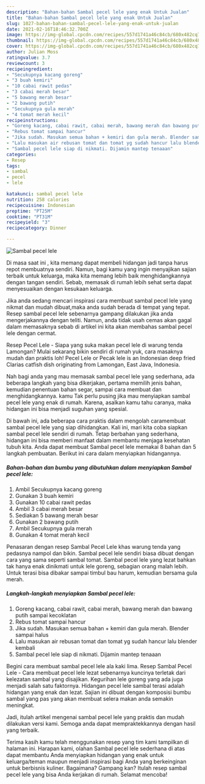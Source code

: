 ```yaml
---
description: "Bahan-bahan Sambal pecel lele yang enak Untuk Jualan"
title: "Bahan-bahan Sambal pecel lele yang enak Untuk Jualan"
slug: 1027-bahan-bahan-sambal-pecel-lele-yang-enak-untuk-jualan
date: 2021-02-16T18:46:32.700Z
image: https://img-global.cpcdn.com/recipes/557d1741a46c84cb/680x482cq70/sambal-pecel-lele-foto-resep-utama.jpg
thumbnail: https://img-global.cpcdn.com/recipes/557d1741a46c84cb/680x482cq70/sambal-pecel-lele-foto-resep-utama.jpg
cover: https://img-global.cpcdn.com/recipes/557d1741a46c84cb/680x482cq70/sambal-pecel-lele-foto-resep-utama.jpg
author: Julian Moss
ratingvalue: 3.7
reviewcount: 3
recipeingredient:
- "Secukupnya kacang goreng"
- "3 buah kemiri"
- "10 cabai rawit pedas"
- "3 cabai merah besar"
- "5 bawang merah besar"
- "2 bawang putih"
- "Secukupnya gula merah"
- "4 tomat merah kecil"
recipeinstructions:
- "Goreng kacang, cabai rawit, cabai merah, bawang merah dan bawang putih sampai kecoklatan"
- "Rebus tomat sampai hancur"
- "Jika sudah. Masukan semua bahan + kemiri dan gula merah. Blender sampai halus"
- "Lalu masukan air rebusan tomat dan tomat yg sudah hancur lalu blender kembali"
- "Sambal pecel lele siap di nikmati. Dijamin mantep tenaaan"
categories:
- Resep
tags:
- sambal
- pecel
- lele

katakunci: sambal pecel lele 
nutrition: 258 calories
recipecuisine: Indonesian
preptime: "PT25M"
cooktime: "PT31M"
recipeyield: "3"
recipecategory: Dinner

---
```



![Sambal pecel lele](https://img-global.cpcdn.com/recipes/557d1741a46c84cb/680x482cq70/sambal-pecel-lele-foto-resep-utama.jpg)

Di masa  saat ini , kita memang dapat membeli hidangan jadi tanpa harus repot membuatnya sendiri. Namun, bagi kamu yang ingin menyajikan sajian terbaik untuk keluarga, maka kita memang lebih baik menghidangkannya dengan tangan sendiri. Sebab, memasak di rumah lebih sehat serta dapat menyesuaikan dengan kesukaan keluarga.

Jika anda sedang mencari inspirasi cara membuat sambal pecel lele yang nikmat dan mudah dibuat,maka anda sudah berada di tempat yang tepat. Resep sambal pecel lele  sebenarnya gampang dilakukan jika anda mengerjakannya dengan teliti. Namun, anda tidak usah cemas akan gagal dalam memasaknya 
sebab di artikel ini kita akan membahas sambal pecel lele dengan cermat.  

Resep Pecel Lele - Siapa yang suka makan pecel lele di warung tenda Lamongan? Mulai sekarang bikin sendiri di rumah yuk, cara masaknya mudah dan praktis loh! Pecel Lele or Pecak lele is an Indonesian deep fried Clarias catfish dish originating from Lamongan, East Java, Indonesia.

Nah bagi anda yang mau memasak sambal pecel lele yang sederhana, ada beberapa langkah yang bisa dikerjakan, pertama memilih jenis bahan, kemudian penentuan bahan segar, sampai cara membuat dan menghidangkannya. kamu Tak perlu pusing jika mau menyiapkan sambal pecel lele yang enak di rumah. Karena, asalkan kamu  tahu caranya, maka hidangan ini bisa menjadi suguhan yang spesial.

Di bawah ini, ada beberapa cara praktis  dalam mengolah caramembuat sambal pecel lele yang siap dihidangkan. Kali ini, mari kita coba siapkan sambal pecel lele sendiri di rumah. Tetap berbahan yang sederhana, hidangan ini bisa memberi manfaat dalam membantu menjaga kesehatan tubuh kita. Anda dapat membuat Sambal pecel lele memakai 8 bahan dan 5 langkah pembuatan. Berikut ini cara dalam menyiapkan hidangannya.

<!--inarticleads1-->

##### Bahan-bahan dan bumbu yang dibutuhkan dalam menyiapkan Sambal pecel lele:

1. Ambil Secukupnya kacang goreng
1. Gunakan 3 buah kemiri
1. Gunakan 10 cabai rawit pedas
1. Ambil 3 cabai merah besar
1. Sediakan 5 bawang merah besar
1. Gunakan 2 bawang putih
1. Ambil Secukupnya gula merah
1. Gunakan 4 tomat merah kecil


Penasaran dengan resep Sambal Pecel Lele khas warung tenda yang pedasnya nampol dan bikin. Sambal pecel lele sendiri biasa dibuat dengan cara yang sama seperti sambal tomat. Sambal pecel lele yang lezat bahkan tak hanya enak dinikmati untuk lele goreng, sebagian orang malah lebih. Untuk terasi bisa dibakar sampai timbul bau harum, kemudian bersama gula merah. 

<!--inarticleads2-->

##### Langkah-langkah menyiapkan Sambal pecel lele:

1. Goreng kacang, cabai rawit, cabai merah, bawang merah dan bawang putih sampai kecoklatan
1. Rebus tomat sampai hancur
1. Jika sudah. Masukan semua bahan + kemiri dan gula merah. Blender sampai halus
1. Lalu masukan air rebusan tomat dan tomat yg sudah hancur lalu blender kembali
1. Sambal pecel lele siap di nikmati. Dijamin mantep tenaaan


Begini cara membuat sambal pecel lele ala kaki lima. Resep Sambal Pecel Lele - Cara membuat pecel lele lezat sebenarnya kuncinya terletak dari kelezatan sambal yang disajikan. Kegurihan lele goreng yang ada juga menjadi salah satu faktornya. Hidangan pecel lele sambal terasi adalah hidangan yang enak dan lezat. Sajian ini dibuat dengan komposisi bumbu sambal yang pas yang akan membuat selera makan anda semakin meningkat. 

Jadi, itulah artikel mengenai  sambal pecel lele  yang praktis dan mudah dilakukan versi kami. Semoga anda dapat mempraktekkannya dengan hasil yang terbaik. 

Terima kasih kamu telah menggunakan resep yang tim kami tampilkan di halaman ini. Harapan kami, olahan  Sambal pecel lele sederhana di atas dapat membantu Anda menyiapkan hidangan yang enak untuk keluarga/teman maupun menjadi inspirasi bagi Anda yang berkeinginan untuk berbisnis kuliner. Bagaimana? Gampang kan? Itulah resep sambal pecel lele yang bisa Anda kerjakan di rumah. Selamat mencoba!

